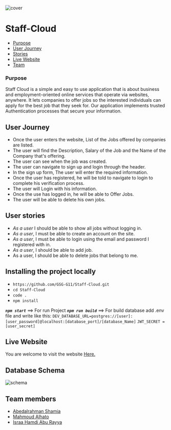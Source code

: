 ![cover](https://user-images.githubusercontent.com/73759748/158652045-1f49b9c6-b2cb-4509-b21d-6f8e7ec68827.png)


# Staff-Cloud

- [Purpose](#purpose)
- [User Journey](#user-journey)
- [Stories](#stories)
- [Live Website](#live-website)
- [Team](#team)


### Purpose <span id='purpose'></span>

Staff Cloud is a simple and easy to use application that is about business and employment-oriented online services that operate via websites, anywhere. It lets companies to offer jobs so the interested individuals can apply for the best job that they seek for. Our application implements trusted Authentication processes that secure your information.


## User Journey <span id='user-journey'></span>

- Once the user enters the website, List of the Jobs offered by companies are listed.
- The user will find the Description, Salary of the Job and the Name of the Company that's offering.
- The user can see when the job was created. 
- The user can navigate to sign up and login through the header.
- In the sign up form, The user will enter the required information.
- Once the user has registered, he will be told to navigate to login to complete his verification process.
- The user will Login with his information.
- Once the use has logged in, he will be able to Offer Jobs.
- The user will be able to delete his own jobs.

 ## **User stories** <span id='stories'></span>
- _As a user_ I should be able to show all jobs without logging in.
- _As a user_, I must be able to create an account on the site.
- _As a user_, I must be able to login using the email and password I registered with in.
- _As a user_, I should be able to add job.
- As a user, I should be able to delete jobs that belong to me.




## **Installing the project locally** <span id='install'></span>

- `https://github.com/GSG-G11/Staff-Cloud.git`
- `cd Staff-Cloud`
- `code .`
- `npm install`

**_`npm start`_** ==> For run Project
**_`npm run build`_** ==> For build database
 add .env file and write like this:
 `DEV_DATABASE_URL=postgres://[user]:[user_password]@localhost:[database_port]/[database_Name]`
`JWT_SECRET = [user_secret]`


## Live Website <span id='live-website'></span>

You are welcome to visit the website [Here. ](https://staffcloudgsg.herokuapp.com/)


## Database Schema

![schema](https://user-images.githubusercontent.com/73759748/158358077-f32e960c-d79e-414f-8b16-b2cc077b78fa.png)

## **Team members** <span id='team'></span>
- [Abedalrahman Shamia](https://github.com/abedshamia)
- [Mahmoud Alhato](https://github.com/Mahmoud-Ahmad2)
- [Israa Hamdi Abu Rayya](https://github.com/IsraaHamdi) 
